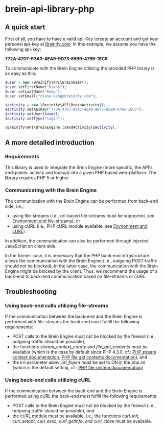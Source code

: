 # brein-api-library-php

## A quick start
First of all, you have to have a valid api-Key (create an account and get your personal api-key at [Breinify.com]. In this example, we assume you have the following api-key:

**772A-47D7-93A3-4EA9-9D73-85B9-479B-16C6**

To communicate with the Brein Engine utilizing the provided PHP library is as easy as this:

```php
$user = new \Breinify\API\BreinUser();
$user.setFirstName("Diane");
$user.setLastName("Keng");
$user.setEmail("diane.keng@breinify.com");

$activity = new \Breinify\API\BreinActivity();
$activity.setApiKey("772A-47D7-93A3-4EA9-9D73-85B9-479B-16C6");
$activity.setUser($user);
$activity.setType("login");

\Breinify\API\BreinEngine::sendActivity($activity);
```

## A more detailed introduction

### Requirements
This library is used to integrate the Brein Engine (more specific, the API's end-points: activity and lookup) into a given PHP based web-platform. The library requires PHP 5 or higher.

### Communicating with the Brein Engine
The communication with the Brein Engine can be performed from back-end side, i.e.,:
* using file-streams (i.e., url-based file-streams must be supported, see [Environment and file-streams](#using-back-end-calls-utilizing-file-streams)), or
* using cURL (i.e., PHP cURL module available, see [Environment and cURL](#using-back-end-calls-utilizing-curl)).

In addition, the communication can also be performed through injected JavaScript on client-side.

In the former case, it is necessary that the PHP back-end infrastructure allows the communication with the Brein Engine (i.e., outgoing POST-traffic should not be blocked). In the latter case, the communication with the Brein Engine might be blocked by the client. Thus, we recommend the usage of a back-end to back-end communication based on file-streams or cURL.

## Troubleshooting

### Using back-end calls utilizing file-streams
If the communication between the back-end and the Brein Engine is performed with file-streams the back-end must fulfill the following requirements:
* POST calls to the Brein Engine must not be blocked by the firewall (i.e., outgoing traffic should be possible),
* the functions *stream_context_create* and *file_get_contents* must be available (which is the case by default since PHP 4.3.0, cf.: [PHP stream context documentation], [PHP file get contents documentation]), and
* the ini-parameter *allow_url_fopen* must be set to ON in the *php.ini* (which is the default setting, cf.: [PHP file system documentation])

### Using back-end calls utilizing cURL
If the communication between the back-end and the Brein Engine is performed using cURL the back-end must fulfill the following requirements:
* POST calls to the Brein Engine must not be blocked by the firewall (i.e., outgoing traffic should be possible), and
* the [cURL] module must be available, i.e., the functions *curl_init*, *curl_setopt*, *curl_exec*, *curl_getinfo*, and *curl_close* must be available.


[//]: # (reference links)
   [cURL]: <http://php.net/manual/en/book.curl.php>
   [PHP file system documentation]: <http://php.net/manual/en/filesystem.configuration.php>
   [PHP file get contents documentation]: <http://php.net/manual/en/function.file-get-contents.php>
   [PHP stream context documentation]: <http://php.net/manual/en/function.stream-context-create.php>
   [Breinify.com]: <https://www.breinify.com>

